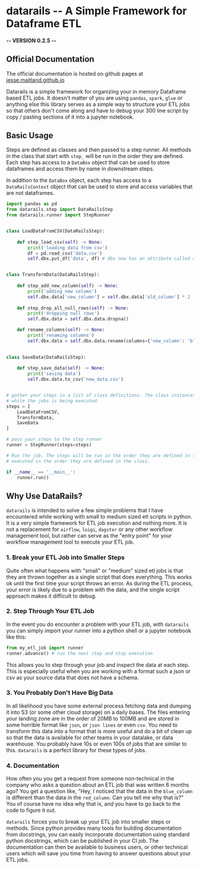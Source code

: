 # datarails -- A Simple Framework for Dataframe ETL
####  -- VERSION 0.2.5 --

## Official Documentation
The official documentation is hosted on github pages at [jesse.maitland.github.io](https://jessemaitland.github.io/datarails/)

Datarails is a simple framework for organizing your in memory Dataframe based ETL jobs. It doesn't matter of you are using `pandas`, `spark`, `glue` or anything else
this library serves as a simple way to structure your ETL jobs so that others don't come along and have to debug your 300 line script by copy / pasting sections of it into
a jupyter notebook.

## Basic Usage

Steps are defined as classes and then passed to a step runner. All methods in the class that start with `step_` will be run in the order they are defined.
Each step has access to a `DataBox` object that can be used to store dataframes and access them by name in downstream steps.

In addition to the `DataBox` object, each step has access to a `DataRailsContext` object that can be used to store and access variables that are not dataframes.


```python
import pandas as pd
from datarails.step import DataRailsStep
from datarails.runner import StepRunner


class LoadDataFromCSV(DataRailsStep):
    
    def step_load_csv(self) -> None:
        print('loading data from csv')
        df = pd.read_csv('data.csv')
        self.dbx.put_df('data', df) # dbx now has an attribute called data that is a dataframe


class TransformData(DataRailsStep):
    
    def step_add_new_column(self) -> None:
        print('adding new column')
        self.dbx.data['new_column'] = self.dbx.data['old_column'] * 2
    
    def step_drop_all_null_rows(self) -> None:
        print('dropping null rows')
        self.dbx.data = self.dbx.data.dropna()

    def rename_columns(self) -> None:
        print('renaming columns')
        self.dbx.data = self.dbx.data.rename(columns={'new_column': 'blue_column'})

        
class SaveData(DataRailsStep):
        
    def step_save_data(self) -> None:
        print('saving data')
        self.dbx.data.to_csv('new_data.csv')


# gather your steps in a list of class definitions. The class instances will be created by the step runner
# while the jobs is being executed.
steps = [
    LoadDataFromCSV,
    TransformData,
    SaveData
]        

# pass your steps to the step runner
runner = StepRunner(steps=steps)

# Run the job. The steps will be run in the order they are defined in the list. Each method declared in a step will be
# executed in the order they are defined in the class.

if __name__ == '__main__':
    runner.run() 

```

## Why Use DataRails?

`datarails` is intended to solve a few simple problems that I have encountered while working with small to medium sized etl scripts in python. It is a very
simple framework for ETL job execution and nothing more. It is not a replacement for `airflow`, `luigi`, `dagster` or any other workflow management tool, but rather
can serve as the "entry point" for your workflow management tool to execute your ETL job.

### 1. Break your ETL Job into Smaller Steps
Quite often what happens with "small" or "medium" sized etl jobs is that they are thrown together as a single script that does everything.
This works ok until the first time your script throws an error. As during the ETL process, your error is likely due to a problem with the data,
and the single script approach makes it difficult to debug.

### 2. Step Through Your ETL Job
In the event you do encounter a problem with your ETL job, with `datarails` you can simply import your runner into a python shell or a jupyter notebook
like this:

```python
from my_etl_job import runner
runner.advance() # run the next step and stop execution
```

This allows you to step through your job and inspect the data at each step. This is especially useful when you are working with a format such a json or csv as
your source data that does not have a schema.


### 3. You Probably Don't Have Big Data
In all likelihood you have some external process fetching data and dumping it into S3 (or some other cloud storage) on a daily bases. The files entering your landing zone 
are in the order of 20MB to 100MB and are stored in some horrible format like `json`, or `json lines` or even `csv`. You need to transform this data into a format that is more useful and 
do a bit of clean up so that the data is available for other teams in your datalake, or data warehouse. You probably have 10s or even 100s of jobs that are similar to this. `datarails` is
a perfect library for these types of jobs.


### 4. Documentation
How often you you get a request from someone non-technical in the company who asks a question about an ETL job that was written 6 months ago? You get a question like,
"Hey, I noticed that the data in the `blue_column` is different than the data in the `red_column`. Can you tell me why that is?" You of course have no idea why that is, and you have to go
back to the code to figure it out. 

`datarails` forces you to break up your ETL job into smaller steps or methods. Since python provides many tools for building documentation from docstrings, you can easily
incorporate documentation using standard python docstrings, which can be published in your CI job. The documentation can then be available to business users, or other technical users
which will save you time from having to answer questions about your ETL jobs.

